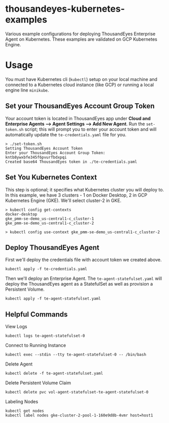 # thousandeyes-kubernetes-examples
Various example configurations for deploying ThousandEyes Enterprise Agent on Kubernetes. These examples are validated on GCP Kubernetes Engine.
# Usage
You must have Kubernetes cli (`kubectl`) setup on your local machine and connected to a Kubernetes cloud instance (like GCP) or running a local engine line `minikube`.
## Set your ThousandEyes Account Group Token
Your account token is located in ThousandEyes app under **Cloud and Enterprise Agents --> Agent Settings --> Add New Agent**. Run the `set-token.sh` script; this will prompt you to enter your account token and will automatically update the `te-credentials.yaml` file for you.
```
> ./set-token.sh
Setting ThousandEyes Account Token
Enter your ThousandEyes Account Group Token: kntb8ywxbfe345f6pvurfbdxpqi
Created base64 ThousandEyes token in ./te-credentials.yaml
```
## Set You Kubernetes Context
This step is optional; it specifies what Kubernetes cluster you will deploy to. In this example, we have 3 clusters - 1 on Docker Desktop, 2 in GCP Kubernetes Engine (GKE). We'll select cluster-2 in GKE.

```
> kubectl config get-contexts
docker-desktop
gke_pmm-se-demo_us-central1-c_cluster-1
gke_pmm-se-demo_us-central1-c_cluster-2

> kubectl config use-context gke_pmm-se-demo_us-central1-c_cluster-2
```

## Deploy ThousandEyes Agent
First we'll deploy the credentials file with account token we created above.
```
kubectl apply -f te-credentials.yaml
```
Then we'll deploy an Enterprise Agent. The `te-agent-statefulset.yaml` will deploy the ThousandEyes agent as a StatefulSet as well as provision a Persistent Volume.

```
kubectl apply -f te-agent-statefulset.yaml
```
## Helpful Commands
View Logs
```
kubectl logs te-agent-statefulset-0
```
Connect to Running Instance
```                       
kubectl exec --stdin --tty te-agent-statefulset-0 -- /bin/bash
```

Delete Agent
```
kubectl delete -f te-agent-statefulset.yaml
```
Delete Persistent Volume Claim
```
kubectl delete pvc vol-agent-statefulset-te-agent-statefulset-0
```

Labeling Nodes
```
kubectl get nodes
kubectl label nodes gke-cluster-2-pool-1-160e9d8b-4vmr host=host1
```

